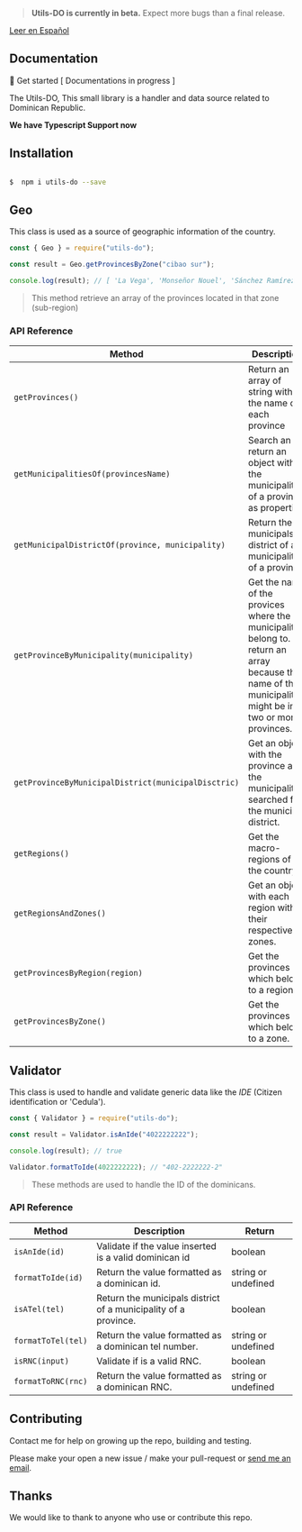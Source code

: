 > **Utils-DO is currently in beta.** Expect more bugs than a final release.

[Leer en Español](https://github.com/ogaston/utils-do/blob/master/README-ES.md)

## Documentation

🚀 Get started [ Documentations in progress ]

The Utils-DO, This small library is a handler and data source related to Dominican Republic.

**We have Typescript Support now**

## Installation

```bash

$  npm i utils-do --save

```

## Geo

This class is used as a source of geographic information of the country.

```javascript
const { Geo } = require("utils-do");

const result = Geo.getProvincesByZone("cibao sur");

console.log(result); // [ 'La Vega', 'Monseñor Nouel', 'Sánchez Ramírez' ]
```

> This method retrieve an array of the provinces located in that zone (sub-region)

### API Reference

| Method                                              | Description                                                                                                                                               | Return                                     |
| --------------------------------------------------- | --------------------------------------------------------------------------------------------------------------------------------------------------------- | ------------------------------------------ |
| `getProvinces()`                                    | Return an array of string with the name of each province                                                                                                  | string[]                                   |
| `getMunicipalitiesOf(provincesName)`                | Search an return an object with the municipalities of a province as properties                                                                            | object or undefined                        |
| `getMunicipalDistrictOf(province, municipality)`    | Return the municipals district of a municipality of a province.                                                                                           | string[] or undefined                      |
| `getProvinceByMunicipality(municipality)`           | Get the name of the provices where the municipality belong to. It return an array because the name of the municipality might be in two or more provinces. | string[]                                   |
| `getProvinceByMunicipalDistrict(municipalDisctric)` | Get an object with the province and the municipality searched for the municipal district.                                                                 | {province: string, municipality: string}[] |
| `getRegions()`                                      | Get the macro-regions of the country.                                                                                                                     | string[]                                   |
| `getRegionsAndZones()`                              | Get an object with each region with their respective zones.                                                                                               | { [region]: string[] }[]                   |
| `getProvincesByRegion(region)`                      | Get the provinces which belong to a region.                                                                                                               | string[]                                   |
| `getProvincesByZone()`                              | Get the provinces which belong to a zone.                                                                                                                 | string[]                                   |

## Validator

This class is used to handle and validate generic data like the _IDE_ (Citizen identification or 'Cedula').

```javascript
const { Validator } = require("utils-do");

const result = Validator.isAnIde("4022222222");

console.log(result); // true

Validator.formatToIde(4022222222); // "402-2222222-2"
```

> These methods are used to handle the ID of the dominicans.

### API Reference

| Method             | Description                                                     | Return              |
| ------------------ | --------------------------------------------------------------- | ------------------- |
| `isAnIde(id)`      | Validate if the value inserted is a valid dominican id          | boolean             |
| `formatToIde(id)`  | Return the value formatted as a dominican id.                   | string or undefined |
| `isATel(tel)`      | Return the municipals district of a municipality of a province. | boolean             |
| `formatToTel(tel)` | Return the value formatted as a dominican tel number.           | string or undefined |
| `isRNC(input)`     | Validate if is a valid RNC.                                     | boolean             |
| `formatToRNC(rnc)` | Return the value formatted as a dominican RNC.                  | string or undefined |

## Contributing

Contact me for help on growing up the repo, building and testing.

Please make your open a new issue / make your pull-request or [send me an email](mailto:omar.gaston.c@gmail.com).

## Thanks

We would like to thank to anyone who use or contribute this repo.
